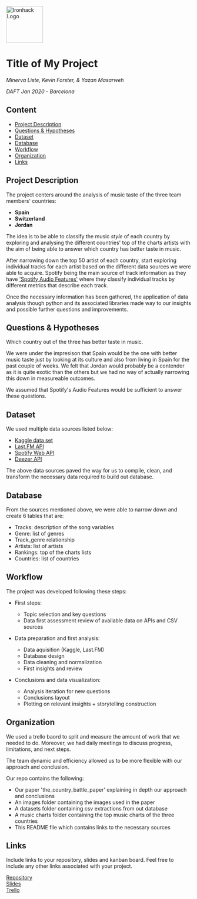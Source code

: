 <img src="https://bit.ly/2VnXWr2" alt="Ironhack Logo" width="100"/>

# Title of My Project
*Minerva Liste, Kevin Forster, & Yazan Masarweh*

*DAFT Jan 2020 - Barcelona*

## Content
- [Project Description](#project-description)
- [Questions & Hypotheses](#questions-hypotheses)
- [Dataset](#dataset)
- [Database](#database)
- [Workflow](#workflow)
- [Organization](#organization)
- [Links](#links)

## Project Description
The project centers around the analysis of music taste of the three team members' countries:
- **Spain**
- **Switzerland**
- **Jordan**

The idea is to be able to classify the music *style* of each country by exploring and analysing the different countries' top of the charts artists with the aim of being able to answer which country has better taste in music.

After narrowing down the top 50 artist of each country, start exploring individual tracks for each artist based on the different data sources we were able to acquire. Spotify being the main source of track information as they have ['Spotify Audio Features'](https://developer.spotify.com/documentation/web-api/reference/tracks/get-several-audio-features/) where they classify individual tracks by different metrics that describe each track.

Once the necessary information has been gathered, the application of data analysis though python and its associated libraries made way to our insights and possible further questions and improvements.

## Questions & Hypotheses
Which country out of the three has better taste in music.

We were under the impresison that Spain would be the one with better music taste just by looking at its culture and also from living in Spain for the past couple of weeks. We felt that Jordan would probably be a contender as it is quite exotic than the others but we had no way of actually narrowing this down in measureable outcomes.

We assumed that Spotify's Audio Features would be sufficient to answer these questions.

## Dataset
We used multiple data sources listed below:
- [Kaggle data set](https://www.kaggle.com/zaheenhamidani/ultimate-spotify-tracks-db)
- [Last.FM API](https://www.last.fm/api/)
- [Spotify Web API](https://developer.spotify.com/documentation/web-api/)
- [Deezer API](https://developers.deezer.com/api)

The above data sources paved the way for us to compile, clean, and transform the necessary data required to build out database.

## Database
From the sources mentioned above, we were able to narrow down and create 6 tables that are:

- Tracks: description of the song variables
- Genre: list of genres
- Track_genre relationship
- Artists: list of artists
- Rankings: top of the charts lists
- Countries: list of countries

## Workflow
The project was developed following these steps:

- First steps:
	- Topic selection and key questions
	- Data first assessment review of available data on APIs and CSV sources 

- Data preparation and first analysis:
	- Data aquisition (Kaggle, Last.FM)
	- Database design
	- Data cleaning and normalization
	- First insights and review

- Conclusions and data visualization:
	- Analysis iteration for new questions
	- Conclusions layout
	- Plotting on relevant insights + storytelling construction


## Organization
We used a trello baord to split and measure the amount of work that we needed to do. Moreover, we had daily meetings to discuss progress, limitations, and next steps.

The team dynamic and efficiency allowed us to be more flexible with our approach and conclusion.

Our repo contains the following:
- Our paper 'the_country_battle_paper' explaining in depth our approach and conclusions
- An images folder containing the images used in the paper
- A datasets folder containing csv extractions from out database
- A music charts folder containing the top music charts of the three countries
- This README file which contains links to the necessary sources


## Links
Include links to your repository, slides and kanban board. Feel free to include any other links associated with your project.

[Repository](https://github.com/minervaliste/Project-Week-3-Data-Thieves)  
[Slides](https://docs.google.com/presentation/d/1vlLHDGbt1QE6uzdMW_RN9ocRO5lnhinCdKUaRJVpNe0/edit#slide=id.g6ea47b3d4e_0_30)  
[Trello](https://trello.com/b/UVENp2Lm/project3team4)  
